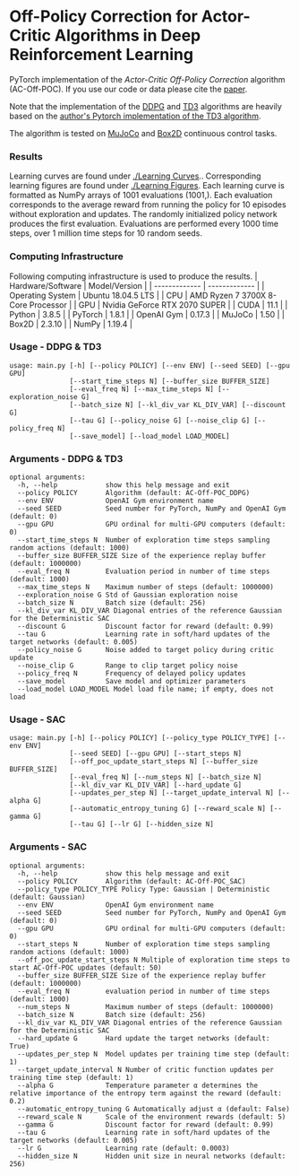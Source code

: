 # Off-Policy Correction for Actor-Critic Algorithms in Deep Reinforcement Learning
PyTorch implementation of the _Actor-Critic Off-Policy Correction_ algorithm (AC-Off-POC). If you use our code or data please cite the [paper](https://arxiv.org/abs/2208.00755).

Note that the implementation of the [DDPG](https://arxiv.org/abs/1509.02971) and [TD3](https://arxiv.org/abs/1802.09477) algorithms are heavily based on the [author's Pytorch implementation of the TD3 algorithm](https://github.com/sfujim/TD3). 

The algorithm is tested on [MuJoCo](https://gym.openai.com/envs/#mujoco) and [Box2D](https://gym.openai.com/envs/#box2d) continuous control tasks.

### Results
Learning curves are found under [./Learning Curves](https://github.com/baturaysaglam/AC-Off-POC/tree/main/Learning%20Curves).. Corresponding learning figures are found under [./Learning Figures](https://github.com/baturaysaglam/AC-Off-POC/tree/main/Learning%20Figures). Each learning curve is formatted as NumPy arrays of 1001 evaluations (1001,). Each evaluation corresponds to the average reward from running the policy for 10 episodes without exploration and updates. The randomly initialized policy network produces the first evaluation. Evaluations are performed every 1000 time steps, over 1 million time steps for 10 random seeds.

### Computing Infrastructure
Following computing infrastructure is used to produce the results.
| Hardware/Software  | Model/Version |
| ------------- | ------------- |
| Operating System  | Ubuntu 18.04.5 LTS  |
| CPU  | AMD Ryzen 7 3700X 8-Core Processor |
| GPU  | Nvidia GeForce RTX 2070 SUPER |
| CUDA  | 11.1  |
| Python  | 3.8.5 |
| PyTorch  | 1.8.1 |
| OpenAI Gym  | 0.17.3 |
| MuJoCo  | 1.50 |
| Box2D  | 2.3.10 |
| NumPy  | 1.19.4 |

### Usage - DDPG & TD3
```
usage: main.py [-h] [--policy POLICY] [--env ENV] [--seed SEED] [--gpu GPU]
               [--start_time_steps N] [--buffer_size BUFFER_SIZE]
               [--eval_freq N] [--max_time_steps N] [--exploration_noise G]
               [--batch_size N] [--kl_div_var KL_DIV_VAR] [--discount G]
               [--tau G] [--policy_noise G] [--noise_clip G] [--policy_freq N]
               [--save_model] [--load_model LOAD_MODEL]
```

### Arguments - DDPG & TD3
```
optional arguments:
  -h, --help            show this help message and exit
  --policy POLICY       Algorithm (default: AC-Off-POC_DDPG)
  --env ENV             OpenAI Gym environment name
  --seed SEED           Seed number for PyTorch, NumPy and OpenAI Gym (default: 0)
  --gpu GPU             GPU ordinal for multi-GPU computers (default: 0)
  --start_time_steps N  Number of exploration time steps sampling random actions (default: 1000)
  --buffer_size BUFFER_SIZE Size of the experience replay buffer (default: 1000000)
  --eval_freq N         Evaluation period in number of time steps (default: 1000)
  --max_time_steps N    Maximum number of steps (default: 1000000)
  --exploration_noise G Std of Gaussian exploration noise
  --batch_size N        Batch size (default: 256)
  --kl_div_var KL_DIV_VAR Diagonal entries of the reference Gaussian for the Deterministic SAC
  --discount G          Discount factor for reward (default: 0.99)
  --tau G               Learning rate in soft/hard updates of the target networks (default: 0.005)
  --policy_noise G      Noise added to target policy during critic update
  --noise_clip G        Range to clip target policy noise
  --policy_freq N       Frequency of delayed policy updates
  --save_model          Save model and optimizer parameters
  --load_model LOAD_MODEL Model load file name; if empty, does not load
  ```
  
### Usage - SAC
```
usage: main.py [-h] [--policy POLICY] [--policy_type POLICY_TYPE] [--env ENV]
               [--seed SEED] [--gpu GPU] [--start_steps N]
               [--off_poc_update_start_steps N] [--buffer_size BUFFER_SIZE]
               [--eval_freq N] [--num_steps N] [--batch_size N]
               [--kl_div_var KL_DIV_VAR] [--hard_update G]
               [--updates_per_step N] [--target_update_interval N] [--alpha G]
               [--automatic_entropy_tuning G] [--reward_scale N] [--gamma G]
               [--tau G] [--lr G] [--hidden_size N]
```

### Arguments - SAC
```
optional arguments:
  -h, --help            show this help message and exit
  --policy POLICY       Algorithm (default: AC-Off-POC_SAC)
  --policy_type POLICY_TYPE Policy Type: Gaussian | Deterministic (default: Gaussian)
  --env ENV             OpenAI Gym environment name
  --seed SEED           Seed number for PyTorch, NumPy and OpenAI Gym (default: 0)
  --gpu GPU             GPU ordinal for multi-GPU computers (default: 0)
  --start_steps N       Number of exploration time steps sampling random actions (default: 1000)
  --off_poc_update_start_steps N Multiple of exploration time steps to start AC-Off-POC updates (default: 50)
  --buffer_size BUFFER_SIZE Size of the experience replay buffer (default: 1000000)
  --eval_freq N         evaluation period in number of time steps (default: 1000)
  --num_steps N         Maximum number of steps (default: 1000000)
  --batch_size N        Batch size (default: 256)
  --kl_div_var KL_DIV_VAR Diagonal entries of the reference Gaussian for the Deterministic SAC
  --hard_update G       Hard update the target networks (default: True)
  --updates_per_step N  Model updates per training time step (default: 1)
  --target_update_interval N Number of critic function updates per training time step (default: 1)
  --alpha G             Temperature parameter α determines the relative importance of the entropy term against the reward (default: 0.2)
  --automatic_entropy_tuning G Automatically adjust α (default: False)
  --reward_scale N      Scale of the environment rewards (default: 5)
  --gamma G             Discount factor for reward (default: 0.99)
  --tau G               Learning rate in soft/hard updates of the target networks (default: 0.005)
  --lr G                Learning rate (default: 0.0003)
  --hidden_size N       Hidden unit size in neural networks (default: 256)

  ```
